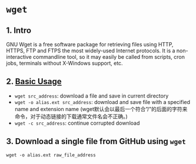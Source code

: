 # `wget`

## 1. Intro
GNU Wget is a free software package for retrieving files using HTTP, HTTPS, FTP and FTPS the most widely-used Internet protocols. It is a non-interactive commandline tool, so it may easily be called from scripts, cron jobs, terminals without X-Windows support, etc. 

## 2. [Basic Usage](https://www.jianshu.com/p/59bb131bc2ab)
* `wget src_address`: download a file and save in current directory
* `wget -o alias.ext src_address`: download and save file with a specified name and extension name (wget默认会以最后一个符合”/”的后面的字符来命令，对于动态链接的下载通常文件名会不正确。)
* `wget -c src_address`: continue corrupted download

## 3. Download a single file from GitHub using `wget`
`wget -o alias.ext raw_file_address`
<!--stackedit_data:
eyJoaXN0b3J5IjpbLTE3MzUwNjg3MjddfQ==
-->